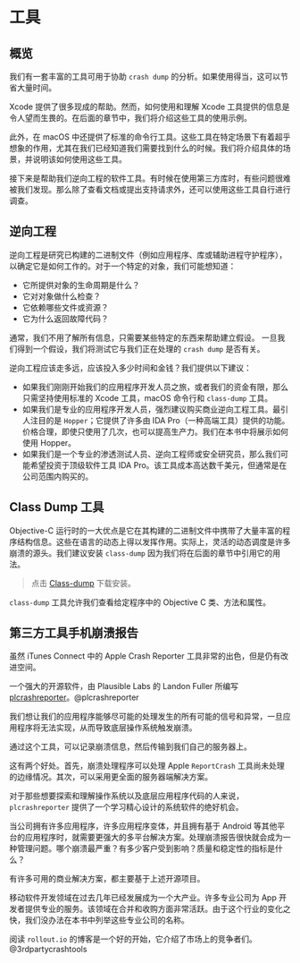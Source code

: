 # 工具

## 概览

我们有一套丰富的工具可用于协助 `crash dump` 的分析。如果使用得当，这可以节省大量时间。

Xcode 提供了很多现成的帮助。然而，如何使用和理解 Xcode 工具提供的信息是令人望而生畏的。在后面的章节中，我们将介绍这些工具的使用示例。

此外，在 macOS 中还提供了标准的命令行工具。这些工具在特定场景下有着超乎想象的作用，尤其在我们已经知道我们需要找到什么的时候。我们将介绍具体的场景，并说明该如何使用这些工具。

接下来是帮助我们逆向工程的软件工具。有时候在使用第三方库时，有些问题很难被我们发现。那么除了查看文档或提出支持请求外，还可以使用这些工具自行进行调查。

## 逆向工程

逆向工程是研究已构建的二进制文件（例如应用程序、库或辅助进程守护程序），以确定它是如何工作的。对于一个特定的对象，我们可能想知道：

- 它所提供对象的生命周期是什么？
- 它对对象做什么检查？
- 它依赖哪些文件或资源？
- 它为什么返回故障代码？

通常，我们不用了解所有信息，只需要某些特定的东西来帮助建立假设。
一旦我们得到一个假设，我们将测试它与我们正在处理的 `crash dump` 是否有关。

逆向工程应该走多远，应该投入多少时间和金钱？我们提供以下建议：

- 如果我们刚刚开始我们的应用程序开发人员之旅，或者我们的资金有限，那么只需坚持使用标准的 Xcode 工具，macOS 命令行和 `class-dump` 工具。
- 如果我们是专业的应用程序开发人员，强烈建议购买商业逆向工程工具。最引人注目的是 `Hopper`；它提供了许多由 IDA Pro（一种高端工具）提供的功能。价格合理，即使只使用了几次，也可以提高生产力。我们在本书中将展示如何使用 Hopper。
- 如果我们是一个专业的渗透测试人员、逆向工程师或安全研究员，那么我们可能希望投资于顶级软件工具 IDA Pro。该工具成本高达数千美元，但通常是在公司范围内购买的。

## Class Dump 工具

Objective-C 运行时的一大优点是它在其构建的二进制文件中携带了大量丰富的程序结构信息。这些在语言的动态上得以发挥作用。实际上，灵活的动态调度是许多崩溃的源头。我们建议安装 `class-dump` 因为我们将在后面的章节中引用它的用法。

> 点击 [Class-dump](http://stevenygard.com/projects/class-dump/) 下载安装。

 `class-dump` 工具允许我们查看给定程序中的 Objective C 类、方法和属性。

## 第三方工具手机崩溃报告

虽然 iTunes Connect 中的 Apple Crash Reporter 工具非常的出色，但是仍有改进空间。

一个强大的开源软件，由 Plausible Labs 的 Landon Fuller 所编写 [plcrashreporter](https://github.com/microsoft/plcrashreporter)。@plcrashreporter

我们想让我们的应用程序能够尽可能的处理发生的所有可能的信号和异常，一旦应用程序将无法实现，从而导致底层操作系统触发崩溃。

通过这个工具，可以记录崩溃信息，然后传输到我们自己的服务器上。

这有两个好处。首先，崩溃处理程序可以处理 Apple `ReportCrash` 工具尚未处理的边缘情况。其次，可以采用更全面的服务器端解决方案。

对于那些想要探索和理解操作系统以及底层应用程序代码的人来说，`plcrashreporter` 提供了一个学习精心设计的系统软件的绝好机会。

当公司拥有许多应用程序，许多应用程序变体，并且拥有基于 Android 等其他平台的应用程序时，就需要更强大的多平台解决方案。处理崩溃报告很快就会成为一种管理问题。哪个崩溃最严重？有多少客户受到影响？质量和稳定性的指标是什么？

有许多可用的商业解决方案，都主要基于上述开源项目。

移动软件开发领域在过去几年已经发展成为一个大产业。许多专业公司为 App 开发者提供专业的服务。该领域在合并和收购方面非常活跃。由于这个行业的变化之快，我们没办法在本书中列举这些专业公司的名称。

阅读 `rollout.io` 的博客是一个好的开始，它介绍了市场上的竞争者们。@3rdpartycrashtools
